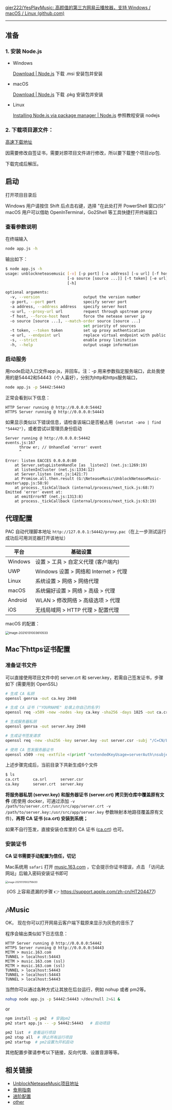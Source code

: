 [qier222/YesPlayMusic: 高颜值的第三方网易云播放器，支持 Windows / macOS / Linux (github.com)](https://github.com/qier222/YesPlayMusic)

---

## 准备

### 1. 安装 Node.js

- Windows

  [Download | Node.js](https://nodejs.org/en/download/)
  下载 .msi 安装包并安装

- macOS

  [Download | Node.js](https://nodejs.org/en/download/)
  下载 .pkg 安装包并安装

- Linux

  [Installing Node.js via package manager | Node.js](https://nodejs.org/en/download/package-manager/)
  参照教程安装 nodejs

### 2. 下载项目源文件：
[高速下载地址](https://github.91chifun.workers.dev//https://github.com/nondanee/UnblockNeteaseMusic/archive/master.zip)

因需要修改自签证书，需要对原项目文件进行修改，所以要下载整个项目zip包.

下载完成后解压。

## 启动

打开项目目录后

Windows 用户请按住 Shift 后点击右键，选择 "在此处打开 PowerShell 窗口(S)"
macOS 用户可以借助 OpenInTerminal，Go2Shell 等工具快捷打开终端窗口

### 查看参数说明

在终端输入

```sh
node app.js -h
```

输出如下：

```sh
$ node app.js -h
usage: unblockneteasemusic [-v] [-p port] [-a address] [-u url] [-f host]
                           [-o source [source ...]] [-t token] [-e url] [-s]
                           [-h]

optional arguments:
  -v, --version                   output the version number
  -p port, --port port            specify server port
  -a address, --address address   specify server host
  -u url, --proxy-url url         request through upstream proxy
  -f host, --force-host host      force the netease server ip
  -o source [source ...], --match-order source [source ...]
                                  set priority of sources
  -t token, --token token         set up proxy authentication
  -e url, --endpoint url          replace virtual endpoint with public host
  -s, --strict                    enable proxy limitation
  -h, --help                      output usage information
```

### 启动服务

用node启动入口文件app.js，并回车。注：-p 用来参数指定服务端口，此处我使用的是54442和54443（个人喜好），分别为http和https服务端口，

```sh
node app.js -p 54442:54443
```

正常会看到以下信息：

```
HTTP Server running @ http://0.0.0.0:54442
HTTPS Server running @ http://0.0.0.0:54443
```

如果显示类似以下错误信息，请检查该端口是否被占用（`netstat -ano | find "54442"`），或者尝试以管理员身份启动

```
Server running @ http://0.0.0.0:54442
events.js:167
      throw er; // Unhandled 'error' event
      ^

Error: listen EACCES 0.0.0.0:80
    at Server.setupListenHandle [as _listen2] (net.js:1269:19)
    at listenInCluster (net.js:1334:12)
    at Server.listen (net.js:1421:7)
    at Promise.all.then.result (G:\NeteaseMusic\UnblockNeteaseMusic-master\app.js:58:9)
    at process._tickCallback (internal/process/next_tick.js:68:7)
Emitted 'error' event at:
    at emitErrorNT (net.js:1313:8)
    at process._tickCallback (internal/process/next_tick.js:63:19)
```



## 代理配置

PAC 自动代理脚本地址 `http://127.0.0.1:54442/proxy.pac`（在上一步测试运行成功后可用浏览器打开该地址）

| 平台    | 基础设置                              |
| ------- | ------------------------------------- |
| Windows | 设置 > 工具 > 自定义代理 (客户端内)   |
| UWP     | Windows 设置 > 网络和 Internet > 代理 |
| Linux   | 系统设置 > 网络 > 网络代理            |
| macOS   | 系统偏好设置 > 网络 > 高级 > 代理     |
| Android | WLAN > 修改网络 > 高级选项 > 代理     |
| iOS     | 无线局域网 > HTTP 代理 > 配置代理     |



macOS 的配置：

<img src="https://md-picture-1254350681.cos.ap-beijing.myqcloud.com/image-20210131003610533.png" alt="image-20210131003610533" style="zoom: 67%;" />

## Mac下https证书配置

### 准备证书文件

可以直接使用项目文件中的 server.crt 和 server.key，若需自己签发证书，步骤如下 (需要用到 OpenSSL)

```sh
# 生成 CA 私钥
openssl genrsa -out ca.key 2048

# 生成 CA 证书 ("YOURNAME" 处填上你自己的名字)
openssl req -x509 -new -nodes -key ca.key -sha256 -days 1825 -out ca.crt -subj "/C=CN/CN=UnblockNeteaseMusic Root CA/O=YOURNAME"

# 生成服务器私钥
openssl genrsa -out server.key 2048

# 生成证书签发请求
openssl req -new -sha256 -key server.key -out server.csr -subj "/C=CN/L=Hangzhou/O=NetEase (Hangzhou) Network Co., Ltd/OU=IT Dept./CN=*.music.163.com"

# 使用 CA 签发服务器证书
openssl x509 -req -extfile <(printf "extendedKeyUsage=serverAuth\nsubjectAltName=DNS:music.163.com,DNS:*.music.163.com") -sha256 -days 365 -in server.csr -CA ca.crt -CAkey ca.key -CAcreateserial -out server.crt
```

上述步骤完成后，当前目录下共新生成6个文件

```sh
$ ls
ca.crt		ca.srl		server.csr
ca.key		server.crt	server.key
```

**将服务器私钥 (server.key) 和服务器证书 (server.crt) 拷贝到仓库中覆盖原有文件** (若使用 docker，可通过添加 `-v /path/to/server.crt:/usr/src/app/server.crt -v /path/to/server.key:/usr/src/app/server.key` 参数映射本地路径覆盖原有文件)，**再将 CA 证书 (ca.crt) 安装到系统；**

如果不自行签发，直接安装仓库里的 CA 证书 ([ca.crt](https://raw.githubusercontent.com/nondanee/UnblockNeteaseMusic/master/ca.crt)) 也可。

### 安装证书

**CA 证书需要手动配置为信任，切记**

Mac系统用 `safari` 打开 [music.163.com](https://music.163.com/) ，它会提示你证书错误，点击 「访问此网站」后输入密码安装证书即可

<img src="https://md-picture-1254350681.cos.ap-beijing.myqcloud.com/image-20210131002756430.png" alt="image-20210131002756430" style="zoom: 50%;" />

​	(iOS 上容易遗漏的步骤 👉 https://support.apple.com/zh-cn/HT204477)



## 🎶Music

OK， 现在你可以打开网易云客户端下载原来显示为灰色的音乐了



程序会输出类似如下日志信息：

```
HTTP Server running @ http://0.0.0.0:54442
HTTPS Server running @ http://0.0.0.0:54443
MITM > music.163.com 
TUNNEL > localhost:54443
MITM > music.163.com (ssl)
MITM > music.163.com (ssl)
TUNNEL > localhost:54443
TUNNEL > localhost:54443
TUNNEL > localhost:54443
```

当然你可以通过各种方式让其放在后台运行，例如 nohup 或者 pm2等。

```sh
nohup node app.js -p 54442:54443 >/dev/null 2>&1 &
```

or

```sh
npm install -g pm2  # 安装pm2
pm2 start app.js -- -p 54442:54443   # 启动项目

pm2 list  # 查看运行项目
pm2 stop all  # 停止所有运行项目
pm2 startup  # pm2设置为开机启动
```

其他配置步骤请参考以下链接，反向代理、设置音源等等。

## 相关链接

- [UnblockNeteaseMusic项目地址](https://github.com/nondanee/UnblockNeteaseMusic)
- [食用指南](https://github.com/nondanee/UnblockNeteaseMusic/issues/22)
- [进阶配置](https://github.com/nondanee/UnblockNeteaseMusic/issues/48)
- [other](https://github.com/nondanee/UnblockNeteaseMusic/issues/22#issuecomment-436505087)